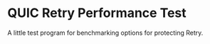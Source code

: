 # QUIC Retry Performance Test

A little test program for benchmarking options for protecting Retry.
